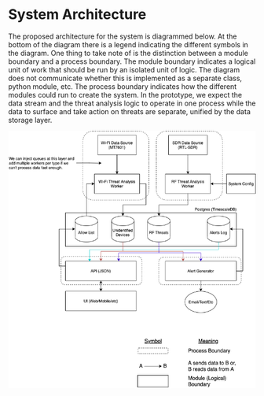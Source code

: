 # System Architecture

The proposed architecture for the system is diagrammed below. At the bottom of the diagram there
is a legend indicating the different symbols in the diagram. One thing to take note of is the
distinction between a module boundary and a process boundary. The module boundary indicates a
logical unit of work that should be run by an isolated unit of logic. The diagram does not
communicate whether this is implemented as a separate class, python module, etc. The process boundary
indicates how the different modules could run to create the system. In the prototype, we expect
the data stream and the threat analysis logic to operate in one process while the data to surface
and take action on threats are separate, unified by the data storage layer.

![Airsec Architecture Diagram](./SoftwareArchitecture.png)
